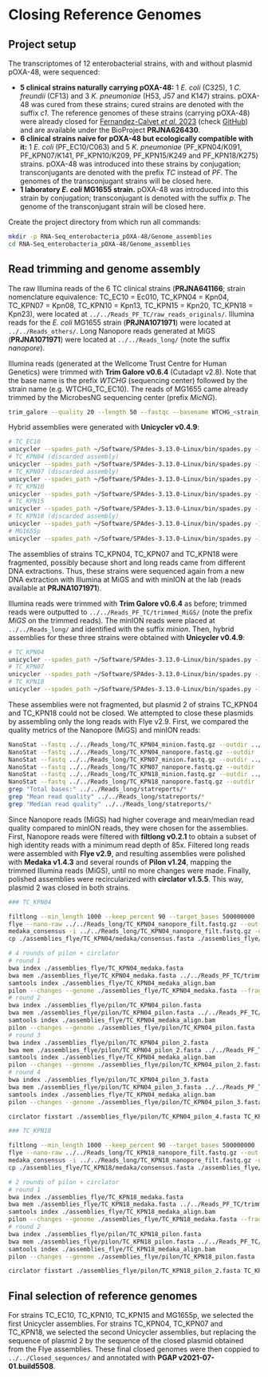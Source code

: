 # Closing Reference Genomes

## Project setup

The transcriptomes of 12 enterobacterial strains, with and without plasmid pOXA-48, were sequenced:
* **5 clinical strains naturally carrying pOXA-48:** 1 *E. coli* (C325), 1 *C. freundii*  (CF13) and 3 *K. pneumoniae* (H53, J57 and K147) strains. pOXA-48 was cured from these strains; cured strains are denoted with the suffix *c1*. The reference genomes of these strains (carrying pOXA-48) were already closed for [Fernandez-Calvet *et al.* 2023](https://doi.org/10.1099/mic.0.001369) (check [GitHub](https://github.com/LaboraTORIbio/CRISPR_cured_pOXA-48)) and are available under the BioProject **PRJNA626430**.
* **6 clinical strains naive for pOXA-48 but ecologically compatible with it:** 1 *E. coli* (PF_EC10/C063) and 5 *K. pneumoniae* (PF_KPN04/K091, PF_KPN07/K141, PF_KPN10/K209, PF_KPN15/K249 and PF_KPN18/K275) strains. pOXA-48 was introduced into these strains by conjugation; transconjugants are denoted with the prefix *TC* instead of *PF*. The genomes of the transconjugant strains will be closed here.
* **1 laboratory *E. coli* MG1655 strain.** pOXA-48 was introduced into this strain by conjugation; transconjugant is denoted with the suffix *p*. The genome of the transconjugant strain will be closed here.

Create the project directory from which run all commands:

```sh
mkdir -p RNA-Seq_enterobacteria_pOXA-48/Genome_assemblies
cd RNA-Seq_enterobacteria_pOXA-48/Genome_assemblies
```

## Read trimming and genome assembly

The raw Illumina reads of the 6 TC clinical strains (**PRJNA641166**; strain nomenclature equivalence: TC_EC10 = Ec010, TC_KPN04 = Kpn04, TC_KPN07 = Kpn08, TC_KPN10 = Kpn13, TC_KPN15 = Kpn20, TC_KPN18 = Kpn23), were located at `../../Reads_PF_TC/raw_reads_originals/`. Illumina reads for the *E. coli* MG1655 strain (**PRJNA1071971**) were located at `../../Reads_others/`. Long Nanopore reads generated at MiGS (**PRJNA1071971**) were located at `../../Reads_long/` (note the suffix *nanopore*).

Illumina reads (generated at the Wellcome Trust Centre for Human Genetics) were trimmed with **Trim Galore v0.6.4** (Cutadapt v2.8). Note that the base name is the prefix *WTCHG* (sequencing center) followed by the strain name (e.g. WTCHG_TC_EC10). The reads of MG1655 came already trimmed by the MicrobesNG sequencing center (prefix *MicNG*).

```sh
trim_galore --quality 20 --length 50 --fastqc --basename WTCHG_<strain_name> --output_dir ../../Reads_PF_TC/trimmed_originals --paired ../../Reads_PF_TC/raw_reads_originals/<fq1> ../../Reads_PF_TC/raw_reads_originals/<fq2>
```

Hybrid assemblies were generated with **Unicycler v0.4.9**:

```sh
# TC_EC10
unicycler --spades_path ~/Software/SPAdes-3.13.0-Linux/bin/spades.py -1 ../../Reads_PF_TC/trimmed_originals/WTCHG_TC_EC10_val_1.fq.gz -2 ../../Reads_PF_TC/trimmed_originals/WTCHG_TC_EC10_val_2.fq.gz -l ../../Reads_long/TC_EC10_nanopore.fastq.gz -o ./assemblies_unicycler/TC_EC10
# TC_KPN04 (discarded assembly)
unicycler --spades_path ~/Software/SPAdes-3.13.0-Linux/bin/spades.py -1 ../../Reads_PF_TC/trimmed_originals/WTCHG_TC_KPN04_val_1.fq.gz -2 ../../Reads_PF_TC/trimmed_originals/WTCHG_TC_KPN04_val_2.fq.gz -l ../../Reads_long/TC_KPN04_nanopore.fastq.gz -o ./assemblies_unicycler/TC_KPN04
# TC_KPN07 (discarded assembly)
unicycler --spades_path ~/Software/SPAdes-3.13.0-Linux/bin/spades.py -1 ../../Reads_PF_TC/trimmed_originals/WTCHG_TC_KPN07_val_1.fq.gz -2 ../../Reads_PF_TC/trimmed_originals/WTCHG_TC_KPN07_val_2.fq.gz -l ../../Reads_long/TC_KPN07_nanopore.fastq.gz -o ./assemblies_unicycler/TC_KPN07
# TC_KPN10
unicycler --spades_path ~/Software/SPAdes-3.13.0-Linux/bin/spades.py -1 ../../Reads_PF_TC/trimmed_originals/WTCHG_TC_KPN10_val_1.fq.gz -2 ../../Reads_PF_TC/trimmed_originals/WTCHG_TC_KPN10_val_2.fq.gz -l ../../Reads_long/TC_KPN10_nanopore.fastq.gz -o ./assemblies_unicycler/TC_KPN10
# TC_KPN15
unicycler --spades_path ~/Software/SPAdes-3.13.0-Linux/bin/spades.py -1 ../../Reads_PF_TC/trimmed_originals/WTCHG_TC_KPN15_val_1.fq.gz -2 ../../Reads_PF_TC/trimmed_originals/WTCHG_TC_KPN15_val_2.fq.gz -l ../../Reads_long/TC_KPN15_nanopore.fastq.gz -o ./assemblies_unicycler/TC_KPN15
# TC_KPN18 (discarded assembly)
unicycler --spades_path ~/Software/SPAdes-3.13.0-Linux/bin/spades.py -1 ../../Reads_PF_TC/trimmed_originals/WTCHG_TC_KPN18_val_1.fq.gz -2 ../../Reads_PF_TC/trimmed_originals/WTCHG_TC_KPN18_val_2.fq.gz -l ../../Reads_long/TC_KPN18_nanopore.fastq.gz -o ./assemblies_unicycler/TC_KPN18
# MG1655p
unicycler --spades_path ~/Software/SPAdes-3.13.0-Linux/bin/spades.py -1 ../../Reads_others/MicNG_MG1655p_1_trimmed.fastq.gz -2 ../../Reads_others/MicNG_MG1655p_2_trimmed.fastq.gz -l ../../Reads_long/MG1655p_nanopore.fastq.gz -o ./assemblies_unicycler/MG1655p
```

The assemblies of strains TC_KPN04, TC_KPN07 and TC_KPN18 were fragmented, possibly because short and long reads came from different DNA extractions. Thus, these strains were sequenced again from a new DNA extraction with Illumina at MiGS and with minION at the lab (reads available at **PRJNA1071971**).

Illumina reads were trimmed with **Trim Galore v0.6.4** as before; trimmed reads were outputted to `../../Reads_PF_TC/trimmed_MiGS/` (note the prefix *MiGS* on the trimmed reads). The minION reads were placed at `../../Reads_long/` and identified with the suffix *minion*. Then, hybrid assemblies for these three strains were obtained with **Unicycler v0.4.9**:

```sh
# TC_KPN04
unicycler --spades_path ~/Software/SPAdes-3.13.0-Linux/bin/spades.py -1 ../../Reads_PF_TC/trimmed_MiGS/MiGS_TC_KPN04_val_1.fq.gz -2 ../../Reads_PF_TC/trimmed_MiGS/MiGS_TC_KPN04_val_2.fq.gz -l ../../Reads_long/TC_KPN04_minion.fastq.gz -o ./assemblies_unicycler/TC_KPN04_minion
# TC_KPN07
unicycler --spades_path ~/Software/SPAdes-3.13.0-Linux/bin/spades.py -1 ../../Reads_PF_TC/trimmed_MiGS/MiGS_TC_KPN07_val_1.fq.gz -2 ../../Reads_PF_TC/trimmed_MiGS/MiGS_TC_KPN07_val_2.fq.gz -l ../../Reads_long/TC_KPN07_minion.fastq.gz -o ./assemblies_unicycler/TC_KPN07_minion
# TC_KPN18
unicycler --spades_path ~/Software/SPAdes-3.13.0-Linux/bin/spades.py -1 ../../Reads_PF_TC/trimmed_MiGS/MiGS_TC_KPN18_val_1.fq.gz -2 ../../Reads_PF_TC/trimmed_MiGS/MiGS_TC_KPN18_val_2.fq.gz -l ../../Reads_long/TC_KPN18_minion.fastq.gz -o ./assemblies_unicycler/TC_KPN18_minion
```

These assemblies were not fragmented, but plasmid 2 of strains TC_KPN04 and TC_KPN18 could not be closed. We attempted to close these plasmids by assembling only the long reads with Flye v2.9. First, we compared the quality metrics of the Nanopore (MiGS) and minION reads:

```sh
NanoStat --fastq ../../Reads_long/TC_KPN04_minion.fastq.gz --outdir ../../Reads_long/statreports -n TC_KPN04_minion
NanoStat --fastq ../../Reads_long/TC_KPN04_nanopore.fastq.gz --outdir ../../Reads_long/statreports -n TC_KPN04_nanopore
NanoStat --fastq ../../Reads_long/TC_KPN07_minion.fastq.gz --outdir ../../Reads_long/statreports -n TC_KPN07_minion
NanoStat --fastq ../../Reads_long/TC_KPN07_nanopore.fastq.gz --outdir ../../Reads_long/statreports -n TC_KPN07_nanopore
NanoStat --fastq ../../Reads_long/TC_KPN18_minion.fastq.gz --outdir ../../Reads_long/statreports -n TC_KPN18_minion
NanoStat --fastq ../../Reads_long/TC_KPN18_nanopore.fastq.gz --outdir ../../Reads_long/statreports -n TC_KPN18_nanopore
grep "Total bases:" ../../Reads_long/statreports/*
grep "Mean read quality" ../../Reads_long/statreports/*
grep "Median read quality" ../../Reads_long/statreports/*
```

Since Nanopore reads (MiGS) had higher coverage and mean/median read quality compared to minION reads, they were chosen for the assemblies. First, Nanopore reads were filtered with **filtlong v0.2.1** to obtain a subset of high identity reads with a minimum read depth of 85x. Filtered long reads were assembled with **Flye v2.9**, and resulting assemblies were polished with **Medaka v1.4.3** and several rounds of **Pilon v1.24**, mapping the trimmed Illumina reads (MiGS), until no more changes were made. Finally, polished assemblies were recircularized with **circlator v1.5.5**. This way, plasmid 2 was closed in both strains.

```sh
### TC_KPN04

filtlong --min_length 1000 --keep_percent 90 --target_bases 500000000 ../../Reads_long/TC_KPN04_nanopore.fastq.gz | gzip > ../../Reads_long/TC_KPN04_nanopore_filt.fastq.gz
flye --nano-raw ../../Reads_long/TC_KPN04_nanopore_filt.fastq.gz --out-dir ./assemblies_flye/TC_KPN04
medaka_consensus -i ../../Reads_long/TC_KPN04_nanopore_filt.fastq.gz -d ./assemblies_flye/TC_KPN04/assembly.fasta -o ./assemblies_flye/TC_KPN04/medaka
cp ./assemblies_flye/TC_KPN04/medaka/consensus.fasta ./assemblies_flye/TC_KPN04_medaka.fasta

# 4 rounds of pilon + circlator
# round 1
bwa index ./assemblies_flye/TC_KPN04_medaka.fasta
bwa mem ./assemblies_flye/TC_KPN04_medaka.fasta ../../Reads_PF_TC/trimmed_MiGS/MiGS_TC_KPN04_val_1.fq.gz ../../Reads_PF_TC/trimmed_MiGS/MiGS_TC_KPN04_val_2.fq.gz | samtools sort -o ./assemblies_flye/TC_KPN04_medaka_align.bam
samtools index ./assemblies_flye/TC_KPN04_medaka_align.bam
pilon --changes --genome ./assemblies_flye/TC_KPN04_medaka.fasta --frags ./assemblies_flye/TC_KPN04_medaka_align.bam --output TC_KPN04_pilon --outdir ./assemblies_flye/pilon
# round 2
bwa index ./assemblies_flye/pilon/TC_KPN04_pilon.fasta
bwa mem ./assemblies_flye/pilon/TC_KPN04_pilon.fasta ../../Reads_PF_TC/trimmed_MiGS/MiGS_TC_KPN04_val_1.fq.gz ../../Reads_PF_TC/trimmed_MiGS/MiGS_TC_KPN04_val_2.fq.gz | samtools sort -o ./assemblies_flye/TC_KPN04_medaka_align.bam
samtools index ./assemblies_flye/TC_KPN04_medaka_align.bam
pilon --changes --genome ./assemblies_flye/pilon/TC_KPN04_pilon.fasta --frags ./assemblies_flye/TC_KPN04_medaka_align.bam --output TC_KPN04_pilon_2 --outdir ./assemblies_flye/pilon
# round 3
bwa index ./assemblies_flye/pilon/TC_KPN04_pilon_2.fasta
bwa mem ./assemblies_flye/pilon/TC_KPN04_pilon_2.fasta ../../Reads_PF_TC/trimmed_MiGS/MiGS_TC_KPN04_val_1.fq.gz ../../Reads_PF_TC/trimmed_MiGS/MiGS_TC_KPN04_val_2.fq.gz | samtools sort -o ./assemblies_flye/TC_KPN04_medaka_align.bam
samtools index ./assemblies_flye/TC_KPN04_medaka_align.bam
pilon --changes --genome ./assemblies_flye/pilon/TC_KPN04_pilon_2.fasta --frags ./assemblies_flye/TC_KPN04_medaka_align.bam --output TC_KPN04_pilon_3 --outdir ./assemblies_flye/pilon
# round 4
bwa index ./assemblies_flye/pilon/TC_KPN04_pilon_3.fasta
bwa mem ./assemblies_flye/pilon/TC_KPN04_pilon_3.fasta ../../Reads_PF_TC/trimmed_MiGS/MiGS_TC_KPN04_val_1.fq.gz ../../Reads_PF_TC/trimmed_MiGS/MiGS_TC_KPN04_val_2.fq.gz | samtools sort -o ./assemblies_flye/TC_KPN04_medaka_align.bam
samtools index ./assemblies_flye/TC_KPN04_medaka_align.bam
pilon --changes --genome ./assemblies_flye/pilon/TC_KPN04_pilon_3.fasta --frags ./assemblies_flye/TC_KPN04_medaka_align.bam --output TC_KPN04_pilon_4 --outdir ./assemblies_flye/pilon

circlator fixstart ./assemblies_flye/pilon/TC_KPN04_pilon_4.fasta TC_KPN04_circlator

### TC_KPN18

filtlong --min_length 1000 --keep_percent 90 --target_bases 500000000 ../../Reads_long/TC_KPN18_nanopore.fastq.gz | gzip > ../../Reads_long/TC_KPN18_nanopore_filt.fastq.gz
flye --nano-raw ../../Reads_long/TC_KPN18_nanopore_filt.fastq.gz --out-dir ./assemblies_flye/TC_KPN18
medaka_consensus -i ../../Reads_long/TC_KPN18_nanopore_filt.fastq.gz -d ./assemblies_flye/TC_KPN18/assembly.fasta -o ./assemblies_flye/TC_KPN18/medaka
cp ./assemblies_flye/TC_KPN18/medaka/consensus.fasta ./assemblies_flye/TC_KPN18_medaka.fasta

# 2 rounds of pilon + circlator
# round 1
bwa index ./assemblies_flye/TC_KPN18_medaka.fasta
bwa mem ./assemblies_flye/TC_KPN18_medaka.fasta ../../Reads_PF_TC/trimmed_MiGS/MiGS_TC_KPN18_val_1.fq.gz ../../Reads_PF_TC/trimmed_MiGS/MiGS_TC_KPN18_val_2.fq.gz | samtools sort -o ./assemblies_flye/TC_KPN18_medaka_align.bam
samtools index ./assemblies_flye/TC_KPN18_medaka_align.bam
pilon --changes --genome ./assemblies_flye/TC_KPN18_medaka.fasta --frags ./assemblies_flye/TC_KPN18_medaka_align.bam --output TC_KPN18_pilon --outdir ./assemblies_flye/pilon
# round 2
bwa index ./assemblies_flye/pilon/TC_KPN18_pilon.fasta
bwa mem ./assemblies_flye/pilon/TC_KPN18_pilon.fasta ../../Reads_PF_TC/trimmed_MiGS/MiGS_TC_KPN18_val_1.fq.gz ../../Reads_PF_TC/trimmed_MiGS/MiGS_TC_KPN18_val_2.fq.gz | samtools sort -o ./assemblies_flye/TC_KPN18_medaka_align.bam
samtools index ./assemblies_flye/TC_KPN18_medaka_align.bam
pilon --changes --genome ./assemblies_flye/pilon/TC_KPN18_pilon.fasta --frags ./assemblies_flye/TC_KPN18_medaka_align.bam --output TC_KPN18_pilon_2 --outdir ./assemblies_flye/pilon

circlator fixstart ./assemblies_flye/pilon/TC_KPN18_pilon_2.fasta TC_KPN18_circlator
```


## Final selection of reference genomes

For strains TC_EC10, TC_KPN10, TC_KPN15 and MG1655p, we selected the first Unicycler assemblies. For strains TC_KPN04, TC_KPN07 and TC_KPN18, we selected the second Unicycler assemblies, but replacing the sequence of plasmid 2 by the sequence of the closed plasmid obtained from the Flye assemblies. These final closed genomes were then coppied to `../../Closed_sequences/` and annotated with **PGAP v2021-07-01.build5508**.
